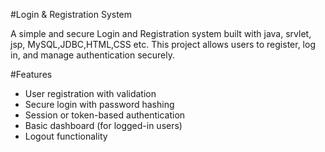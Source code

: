 #Login & Registration System

A simple and secure Login and Registration system built with java, srvlet, jsp, MySQL,JDBC,HTML,CSS etc. This project allows users to register, log in, and manage authentication securely.

#Features
- User registration with validation
- Secure login with password hashing
- Session or token-based authentication
- Basic dashboard (for logged-in users)
- Logout functionality
